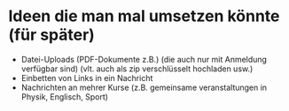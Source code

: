 # Ideen die man mal umsetzen könnte (für später)

- Datei-Uploads (PDF-Dokumente z.B.) (die auch nur mit Anmeldung verfügbar sind)
  (vlt. auch als zip verschlüsselt hochladen usw.)
- Einbetten von Links in ein Nachricht
- Nachrichten an mehrer Kurse (z.B. gemeinsame veranstaltungen in Physik, Englisch, Sport)
